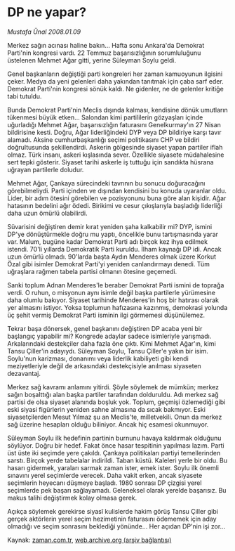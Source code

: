 # DP ne yapar?

*Mustafa Ünal 2008.01.09*

<tr><td class="metin" colspan="2" style="padding-top: 20px; padding-left: 5px; padding-right: 10px;">Merkez sağın acınası haline bakın... Hafta sonu Ankara'da Demokrat Parti'nin kongresi vardı. 22 Temmuz başarısızlığının sorumluluğunu üstelenen Mehmet Ağar gitti, yerine Süleyman Soylu geldi.</td></tr><tr><td class="metin" colspan="2" style="padding-top: 20px; padding-left: 5px; padding-right: 10px;"><p>Genel başkanların değiştiği parti kongreleri her zaman kamuoyunun ilgisini çeker. Medya da yeni gelenleri daha yakından tanıtmak için çaba sarf eder. Demokrat Parti'nin kongresi sönük kaldı. Ne gidenler, ne de gelenler kritiğe tabi tutuldu. 
<p>Bunda Demokrat Parti'nin Meclis dışında kalması, kendisine dönük umutların tükenmesi büyük etken... Salondan kimi partililerin gözyaşları içinde uğurladığı Mehmet Ağar, başarısızlığın faturasını Genelkurmay'ın 27 Nisan bildirisine kesti. Doğru, Ağar liderliğindeki DYP veya DP bildiriye karşı tavır alamadı. Aksine cumhurbaşkanlığı seçimi politikasını CHP ve bildiri doğrultusunda şekillendirdi. Askerin gölgesinde siyaset yapan partiler iflah olmaz. Türk insanı, askeri kışlasında sever. Özellikle siyasete müdahalesine sert tepki gösterir. Siyaset tarihi askerle iş tuttuğu için sandıkta hüsrana uğrayan partilerle doludur. 
<p>Mehmet Ağar, Çankaya sürecindeki tavrının bu sonucu doğuracağını görebilmeliydi. Parti içinden ve dışından kendisini bu konuda uyaranlar oldu. Lider, bir adım ötesini görebilen ve pozisyonunu buna göre alan kişidir. Ağar hatasının bedelini ağır ödedi. Birikimi ve cesur çıkışlarıyla başladığı liderliği daha uzun ömürlü olabilirdi. 
<p>Süvarisini değiştiren demir kırat yeniden şaha kalkabilir mi? DYP, ismini DP'ye dönüştürmekle doğru mu yaptı, öncelikle bunu tartışmasında yarar var. Malum, bugüne kadar Demokrat Parti adı birçok kez ihya edilmek istendi. 70'li yıllarda Demokratik Parti kuruldu. İlham kaynağı DP idi. Ancak uzun ömürlü olmadı. 90'larda başta Aydın Menderes olmak üzere Korkut Özal gibi isimler Demokrat Parti'yi yeniden canlandırmayı denedi. Tüm uğraşlara rağmen tabela partisi olmanın ötesine geçemedi. 
<p>Sanki toplum Adnan Menderes'le beraber Demokrat Parti ismini de toprağa verdi. O ruhun, o misyonun aynı isimle değil başka partilerle yürümesine daha olumlu bakıyor. Siyaset tarihinde Menderes'in hoş bir hatırası olarak yer almasını istiyor. Yoksa toplumun hafızasına kazınmış, demokrasi yolunda üç şehit vermiş Demokrat Parti isminin ilgi görmemesi düşünülemez. 
<p>Tekrar başa dönersek, genel başkanını değiştiren DP acaba yeni bir başlangıç yapabilir mi? Kongrede adaylar sadece isimleriyle yarışmadı. Arkalarındaki destekçiler daha fazla öne çıktı. Kimi Mehmet Ağar'ın, kimi Tansu Çiller'in adayıydı. Süleyman Soylu, Tansu Çiller'e yakın bir isim. Soylu'nun karizması, donanımı veya liderlik kabiliyeti gibi kendi meziyetleriyle değil de arkasındaki destekçisiyle anılması siyaseten dezavantaj. 
<p>Merkez sağ kavramı anlamını yitirdi. Şöyle söylemek de mümkün; merkez sağın boşalttığı alan başka partiler tarafından dolduruldu. Adı merkez sağ partisi de olsa siyaset alanında boşluk yok. Toplum, geçmişi özlemediği gibi eski siyasi figürlerin yeniden sahne almasına da sıcak bakmıyor. Eski siyasetçilerden Mesut Yılmaz şu an Meclis'te, milletvekili. Onun da merkez sağ üzerine hesapları olduğu biliniyor. Ancak hiç esamesi okunmuyor. 
<p>Süleyman Soylu ilk hedefinin partinin burnunu havaya kaldırmak olduğunu söylüyor. Doğru bir hedef. Fakat önce hasar tespitinin yapılması lazım. Parti üst üste iki seçimde yere çakıldı. Çankaya politikaları partiyi temellerinden sarstı. Birçok yerde tabelalar indirildi. Taban küstü. Kaleleri yerle bir oldu. Bu hasarı gidermek, yaraları sarmak zaman ister, emek ister. Soylu ilk önemli sınavını yerel seçimlerde verecek. Daha vakit erken, ancak siyasete seçimlerin heyecanı düşmeye başladı. 1980 sonrası DP çizgisi yerel seçimlerde pek başarı sağlayamadı. Geleneksel olarak yerelde başarısız. Bu makus talihi değiştirmek kolay olmasa gerek. 
<p>Açıkça söylemek gerekirse siyasî kulislerde hakim görüş Tansu Çiller gibi gerçek aktörlerin yerel seçim hezimetinin faturasını ödememek için aday olmadığı ve seçim sonrasını beklediği yönünde... Her açıdan DP'nin işi zor...<br/></p></p></p></p></p></p></p></p></p></td></tr>

Kaynak: [zaman.com.tr](http://zaman.com.tr/yazar.do?yazino=635170), [web.archive.org (arşiv bağlantısı)](http://web.archive.org/web/20080511014357/http://www.zaman.com.tr:80/yazar.do?yazino=635170)

